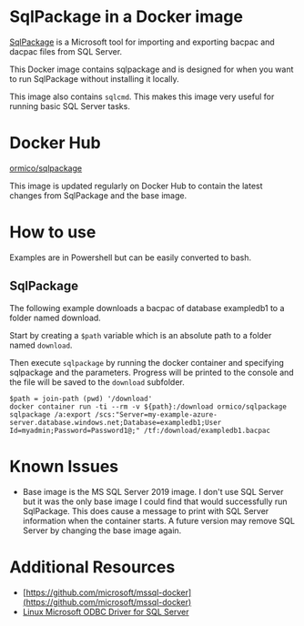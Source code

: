 # SqlPackage in a Docker image

[SqlPackage](https://docs.microsoft.com/en-us/sql/tools/sqlpackage?view=sql-server-ver15) is a Microsoft tool for importing and exporting bacpac and dacpac files from SQL Server.

This Docker image contains sqlpackage and is designed for when you want to run SqlPackage without installing it locally.

This image also contains `sqlcmd`. This makes this image very useful for running basic SQL Server tasks.

# Docker Hub

[ormico/sqlpackage](https://hub.docker.com/r/ormico/sqlpackage)

This image is updated regularly on Docker Hub to contain the latest changes from SqlPackage and the base image.

# How to use

Examples are in Powershell but can be easily converted to bash.

## SqlPackage
The following example downloads a bacpac of database exampledb1 to a folder named download.

Start by creating a `$path` variable which is an absolute path to a folder named `download`.

Then execute `sqlpackage` by running the docker container and specifying sqlpackage and the parameters. Progress will be printed to the console and the file will be saved to the `download` subfolder.
```
$path = join-path (pwd) '/download'
docker container run -ti --rm -v ${path}:/download ormico/sqlpackage sqlpackage /a:export /scs:"Server=my-example-azure-server.database.windows.net;Database=exampledb1;User Id=myadmin;Password=Password1@;" /tf:/download/exampledb1.bacpac
```

# Known Issues

* Base image is the MS SQL Server 2019 image. I don't use SQL Server but it was the only base image I could find that would successfully run SqlPackage. This does cause a message to print with SQL Server information when the container starts. A future version may remove SQL Server by changing the base image again.

# Additional Resources
* [https://github.com/microsoft/mssql-docker](https://github.com/microsoft/mssql-docker)
* [Linux Microsoft ODBC Driver for SQL Server](https://docs.microsoft.com/en-us/sql/connect/odbc/linux-mac/installing-the-microsoft-odbc-driver-for-sql-server?view=sql-server-ver15#ubuntu17)
